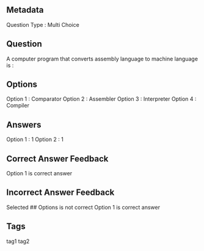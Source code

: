## Metadata
Question Type : Multi Choice

## Question
A computer program that converts assembly language to machine language is :

## Options
Option 1 : Comparator Option 2 : Assembler Option 3 : Interpreter Option 4 : Compiler

## Answers
Option 1 : 1 Option 2 : 1

## Correct Answer Feedback
Option 1 is correct answer

## Incorrect Answer Feedback
Selected ## Options is not correct Option 1 is correct answer

## Tags
tag1
tag2